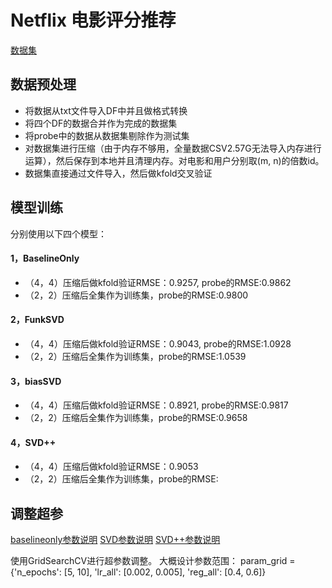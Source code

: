 # Netflix 电影评分推荐
[数据集](https://www.kaggle.com/netflix-inc/netflix-prize-data "kaggle 链接")
## 数据预处理
- 将数据从txt文件导入DF中并且做格式转换
- 将四个DF的数据合并作为完成的数据集
- 将probe中的数据从数据集剔除作为测试集
- 对数据集进行压缩（由于内存不够用，全量数据CSV2.57G无法导入内存进行运算），然后保存到本地并且清理内存。对电影和用户分别取(m, n)的倍数id。
- 数据集直接通过文件导入，然后做kfold交叉验证
## 模型训练
分别使用以下四个模型：

#### 1，BaselineOnly
- （4，4）压缩后做kfold验证RMSE：0.9257, probe的RMSE:0.9862
- （2，2）压缩后全集作为训练集，probe的RMSE:0.9800

#### 2，FunkSVD
- （4，4）压缩后做kfold验证RMSE：0.9043, probe的RMSE:1.0928
- （2，2）压缩后全集作为训练集，probe的RMSE:1.0539

#### 3，biasSVD
- （4，4）压缩后做kfold验证RMSE：0.8921, probe的RMSE:0.9817
- （2，2）压缩后全集作为训练集，probe的RMSE:0.9658

#### 4，SVD++
- （4，4）压缩后做kfold验证RMSE：0.9053
- （2，2）压缩后全集作为训练集，probe的RMSE:

## 调整超参

[baselineonly参数说明](https://surprise.readthedocs.io/en/stable/prediction_algorithms.html#baseline-estimates-configuration "官方文档说明")
[SVD参数说明](https://surprise.readthedocs.io/en/stable/matrix_factorization.html#surprise.prediction_algorithms.matrix_factorization.SVD "官方文档说明")
[SVD++参数说明](https://surprise.readthedocs.io/en/stable/matrix_factorization.html#surprise.prediction_algorithms.matrix_factorization.SVDpp "官方文档说明")

使用GridSearchCV进行超参数调整。
大概设计参数范围：
param_grid = {'n_epochs': [5, 10], 'lr_all': [0.002, 0.005],
              'reg_all': [0.4, 0.6]}
